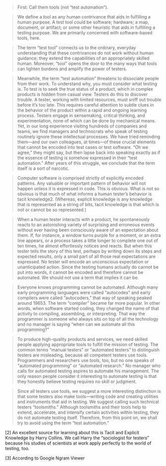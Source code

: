 
> First: Call them tools (not “test automation”).


> We define a tool as any human contrivance that aids in fulfilling a human purpose. A test tool could be software; hardware; a map, document, or artifact; or some other heuristic that aids in fulfilling a testing purpose. We are primarily concerned with software-based tools, here.

> The term “test tool” connects us to the ordinary, everyday understanding that these contrivances do not work without human guidance; they extend the capabilities of an appropriately skilled human. Moreover, “tool” opens the door to the many ways that tools can lighten burdens and amplify the power of testers.

> Meanwhile, the term “test automation” threatens to dissociate people from their work. To understand why, you must consider what testing is. To test is to seek the true status of a product, which in complex products is hidden from casual view. Testers do this to discover trouble. A tester, working with limited resources, must sniff out trouble before it’s too late. This requires careful attention to subtle clues in the behavior of the product within a rapid and ongoing learning process. Testers engage in sensemaking, critical thinking, and experimentation, none of which can be done by mechanical means. Yet, in our long experience visiting hundreds of companies and teams, we find managers and technocrats who speak of testing routinely ignore these intellectual processes. We have tried reminding them—and our own colleagues, at times—of these crucial elements that cannot be encoded into test cases or test software. “Oh we agree,” they might say, but then lapse back into speaking exactly as if the essence of testing is somehow expressed in their “test automation.” After years of this struggle, we conclude that the term itself is a sort of narcotic.

> Computer software is comprised strictly of explicitly encoded patterns. Any valuable or important pattern of behavior will not happen unless it is expressed in code. This is obvious. What is not so obvious is that much of what informs a human tester’s behavior is tacit knowledge2. (Whereas, explicit knowledge is any knowledge that is represented as a string of bits, tacit knowledge is that which is not or cannot be so represented.)

> When a human tester interacts with a product, he spontaneously reacts to an astonishing variety of surprising and erroneous events without ever having been consciously aware of an expectation about them. If, for instance, a window turns purple for a moment, or an extra line appears, or a process takes a little longer to complete one out of ten times, he almost effortlessly notices and reacts. But when this tester tells the story of this test, perhaps by writing down its steps and expected results, only a small part of all those real expectations are expressed. No tester will encode an unconscious expectation or unanticipated action. Since the testing humans actually do cannot be put into words, it cannot be encoded and therefore cannot be automated. We should not use a term that implies it can be.

> Everyone knows programming cannot be automated. Although many early programming languages were called “autocodes” and early compilers were called “autocoders,” that way of speaking peaked around 19653. The term “compiler” became far more popular. In other words, when software started coding, they changed the name of that activity to compiling, assembling, or interpreting. That way the programmer is someone who always sits on top of all the technology and no manager is saying “when can we automate all this programming?”

> To produce high-quality products and services, we need skilled people applying appropriate tools to fulfill the mission of testing. The common terms “manual testers” or “automated testers” to distinguish testers are misleading, because all competent testers use tools. Programmers and researchers use tools, too, but no one speaks of “automated programming” or “automated research.” No manager who calls for automated testing aspires to automate his management. The only reason people consider it interesting to automate testing is that they honestly believe testing requires no skill or judgment.

> Since all testers use tools, we suggest a more interesting distinction is that some testers also make tools—writing code and creating utilities and instruments that aid in testing. We suggest calling such technical testers “toolsmiths.” Although toolsmiths and their tools help to extend, accelerate, and intensify certain activities within testing, they do not automate testing itself. Therefore, from this point on, we shall try to avoid using the term “test automation.”

[2] An excellent source for learning about this is Tacit and Explicit Knowledge by Harry Collins. We call Harry the “sociologist for testers” because his studies of scientists at work apply perfectly to the world of testing, too.

[3] According to Google Ngram Viewer
